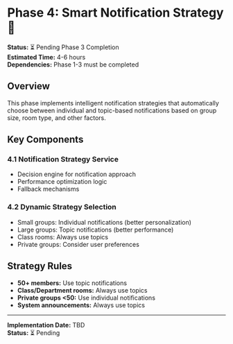 # Phase 4: Smart Notification Strategy 🧠

**Status:** ⏳ Pending Phase 3 Completion  
**Estimated Time:** 4-6 hours  
**Dependencies:** Phase 1-3 must be completed

## Overview

This phase implements intelligent notification strategies that automatically choose between individual and topic-based notifications based on group size, room type, and other factors.

## Key Components

### 4.1 Notification Strategy Service
- Decision engine for notification approach
- Performance optimization logic
- Fallback mechanisms

### 4.2 Dynamic Strategy Selection
- Small groups: Individual notifications (better personalization)
- Large groups: Topic notifications (better performance)
- Class rooms: Always use topics
- Private groups: Consider user preferences

## Strategy Rules

- **50+ members:** Use topic notifications
- **Class/Department rooms:** Always use topics
- **Private groups <50:** Use individual notifications
- **System announcements:** Always use topics

---

**Implementation Date:** TBD  
**Status:** ⏳ Pending
